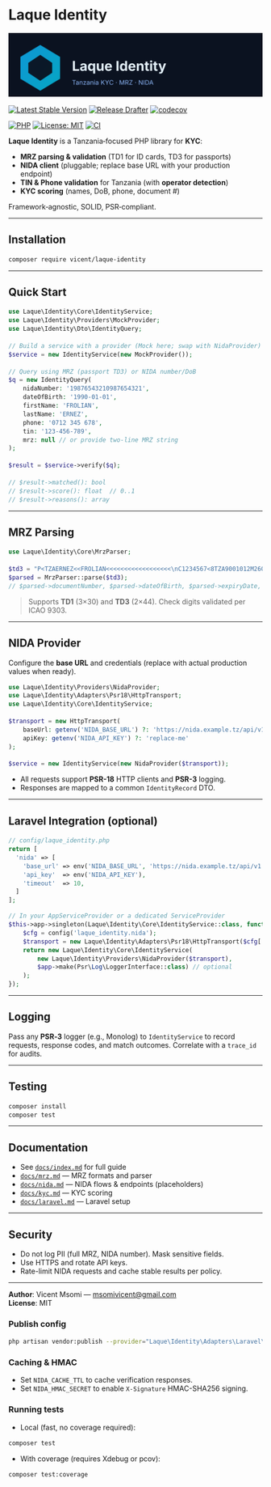 # Laque Identity

![Logo](branding/laque-identity.svg)

[![Latest Stable Version](https://img.shields.io/packagist/v/vicent/laque-identity.svg)](https://packagist.org/packages/vicent/laque-identity)
[![Release Drafter](https://img.shields.io/badge/Release-Drafter-6A5ACD)](#)
[![codecov](https://codecov.io/gh/vicent-dev/laque-identity/branch/main/graph/badge.svg)](https://codecov.io/gh/vicent-dev/laque-identity)

[![PHP](https://img.shields.io/badge/PHP-8.1%2B-blue)](#)
[![License: MIT](https://img.shields.io/badge/License-MIT-yellow.svg)](LICENSE)
[![CI](https://img.shields.io/github/actions/workflow/status/vicent-dev/laque-identity/tests.yml?branch=main)](#)

**Laque Identity** is a Tanzania‑focused PHP library for **KYC**:
- **MRZ parsing & validation** (TD1 for ID cards, TD3 for passports)
- **NIDA client** (pluggable; replace base URL with your production endpoint)
- **TIN & Phone validation** for Tanzania (with **operator detection**)
- **KYC scoring** (names, DoB, phone, document #)

Framework‑agnostic, SOLID, PSR‑compliant.

---

## Installation

```bash
composer require vicent/laque-identity
```

---

## Quick Start

```php
use Laque\Identity\Core\IdentityService;
use Laque\Identity\Providers\MockProvider;
use Laque\Identity\Dto\IdentityQuery;

// Build a service with a provider (Mock here; swap with NidaProvider)
$service = new IdentityService(new MockProvider());

// Query using MRZ (passport TD3) or NIDA number/DoB
$q = new IdentityQuery(
    nidaNumber: '19876543210987654321',
    dateOfBirth: '1990-01-01',
    firstName: 'FROLIAN',
    lastName: 'ERNEZ',
    phone: '0712 345 678',
    tin: '123-456-789',
    mrz: null // or provide two-line MRZ string
);

$result = $service->verify($q);

// $result->matched(): bool
// $result->score(): float  // 0..1
// $result->reasons(): array
```

---

## MRZ Parsing

```php
use Laque\Identity\Core\MrzParser;

$td3 = "P<TZAERNEZ<<FROLIAN<<<<<<<<<<<<<<<<<<\nC1234567<8TZA9001012M2601012<<<<<<<<<<";
$parsed = MrzParser::parse($td3);
// $parsed->documentNumber, $parsed->dateOfBirth, $parsed->expiryDate, etc.
```

> Supports **TD1** (3×30) and **TD3** (2×44). Check digits validated per ICAO 9303.

---

## NIDA Provider

Configure the **base URL** and credentials (replace with actual production values when ready).

```php
use Laque\Identity\Providers\NidaProvider;
use Laque\Identity\Adapters\Psr18\HttpTransport;
use Laque\Identity\Core\IdentityService;

$transport = new HttpTransport(
    baseUrl: getenv('NIDA_BASE_URL') ?: 'https://nida.example.tz/api/v1', // REPLACE
    apiKey: getenv('NIDA_API_KEY') ?: 'replace-me'
);

$service = new IdentityService(new NidaProvider($transport));
```

- All requests support **PSR-18** HTTP clients and **PSR-3** logging.
- Responses are mapped to a common `IdentityRecord` DTO.

---

## Laravel Integration (optional)

```php
// config/laque_identity.php
return [
  'nida' => [
    'base_url' => env('NIDA_BASE_URL', 'https://nida.example.tz/api/v1'), // REPLACE
    'api_key'  => env('NIDA_API_KEY'),
    'timeout'  => 10,
  ]
];
```

```php
// In your AppServiceProvider or a dedicated ServiceProvider
$this->app->singleton(Laque\Identity\Core\IdentityService::class, function($app) {
    $cfg = config('laque_identity.nida');
    $transport = new Laque\Identity\Adapters\Psr18\HttpTransport($cfg['base_url'], $cfg['api_key']);
    return new Laque\Identity\Core\IdentityService(
        new Laque\Identity\Providers\NidaProvider($transport),
        $app->make(Psr\Log\LoggerInterface::class) // optional
    );
});
```

---

## Logging

Pass any **PSR‑3** logger (e.g., Monolog) to `IdentityService` to record requests, response codes, and match outcomes. Correlate with a `trace_id` for audits.

---

## Testing

```bash
composer install
composer test
```

---

## Documentation

- See [`docs/index.md`](docs/index.md) for full guide
- [`docs/mrz.md`](docs/mrz.md) — MRZ formats and parser
- [`docs/nida.md`](docs/nida.md) — NIDA flows & endpoints (placeholders)
- [`docs/kyc.md`](docs/kyc.md) — KYC scoring
- [`docs/laravel.md`](docs/laravel.md) — Laravel setup

---

## Security

- Do not log PII (full MRZ, NIDA number). Mask sensitive fields.
- Use HTTPS and rotate API keys.
- Rate-limit NIDA requests and cache stable results per policy.

---

**Author**: Vicent Msomi — <msomivicent@gmail.com>  
**License**: MIT


### Publish config
```bash
php artisan vendor:publish --provider="Laque\Identity\Adapters\Laravel\LaqueIdentityServiceProvider" --tag=config
```

### Caching & HMAC
- Set `NIDA_CACHE_TTL` to cache verification responses.
- Set `NIDA_HMAC_SECRET` to enable `X-Signature` HMAC-SHA256 signing.


### Running tests
- Local (fast, no coverage required):
```bash
composer test
```
- With coverage (requires Xdebug or pcov):
```bash
composer test:coverage
```
